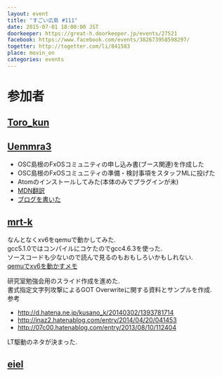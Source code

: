 ```yaml
---
layout: event
title: "すごい広島 #111"
date: 2015-07-01 18:00:00 JST
doorkeeper: https://great-h.doorkeeper.jp/events/27521
facebook: https://www.facebook.com/events/382673958598297/
togetter: http://togetter.com/li/841583
place: movin_on
categories: events
---
```


# 参加者


## [Toro_kun](https://twitter.com/Toro_kun)


## [Uemmra3](https://github.com/Uemmra3)

* OSC島根のFxOSコミュニティの申し込み書(ブース関連)を作成した
* OSC島根のFxOSコミュニティの準備・検討事項をスタッフMLに投げた
* Atomのインストールしてみた(本体のみでプラグインが未)
* [MDN翻訳](https://developer.mozilla.org/ja/Firefox_OS/Developing_Firefox_OS/Filing_bugs_against_Firefox_OS)
* [ブログを書いた](http://d.hatena.ne.jp/Uemmra3/20150701/1435763104)


## [mrt-k](https://github.com/mrt-k)

なんとなくxv6をqemuで動かしてみた.  
gcc5.1.0ではコンパイルにコケたのでgcc4.6.3を使った.  
ソースコードも少ないので読んで見るのもおもしろいかもしれない.  
[qemuでxv6を動かすメモ](https://github.com/great-h/great-h.github.io/issues/1654#issuecomment-117614444)  
  
研究室勉強会用のスライド作成を進めた.  
書式指定文字列攻撃によるGOT Overwriteに関する資料とサンプルを作成.  
参考  
* http://d.hatena.ne.jp/kusano_k/20140302/1393781714
* http://inaz2.hatenablog.com/entry/2014/04/20/041453
* http://07c00.hatenablog.com/entry/2013/08/10/112404
  
LT駆動のネタが決まった.  


## [eiel](http://eiel.info/)

